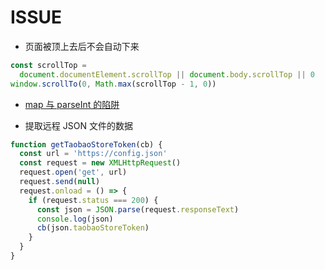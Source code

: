 # ISSUE

- 页面被顶上去后不会自动下来

```js
const scrollTop =
  document.documentElement.scrollTop || document.body.scrollTop || 0
window.scrollTo(0, Math.max(scrollTop - 1, 0))
```

- [map 与 parseInt 的陷阱](../doc/issues/map与parseInt的陷阱.md)

- 提取远程 JSON 文件的数据

```js
function getTaobaoStoreToken(cb) {
  const url = 'https://config.json'
  const request = new XMLHttpRequest()
  request.open('get', url)
  request.send(null)
  request.onload = () => {
    if (request.status === 200) {
      const json = JSON.parse(request.responseText)
      console.log(json)
      cb(json.taobaoStoreToken)
    }
  }
}
```
